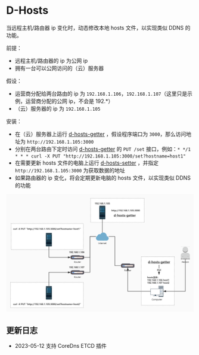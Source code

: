 # D-Hosts

当远程主机/路由器 ip 变化时，动态修改本地 hosts 文件，以实现类似 DDNS 的功能。

前提：

- 远程主机/路由器的 ip 为公网 ip
- 拥有一台可以公网访问的（云）服务器

假设：

- 运营商分配给两台路由的 ip 为 `192.168.1.106`，`192.168.1.107`（这里只是示例，运营商分配的公网 ip，不会是 192.*）
- （云）服务器的 ip 为 `192.168.1.105`

安装：

- 在（云）服务器上运行 [d-hosts-getter](https://github.com/zhizuqiu/d-hosts/tree/master/cmd/d-hosts-getter) ，假设程序端口为 `3000`，那么访问地址为 `http://192.168.1.105:3000`
- 分别在两台路由下定时访问 [d-hosts-getter](https://github.com/zhizuqiu/d-hosts/tree/master/cmd/d-hosts-getter) 的 `PUT /set` 接口，例如：`* */1 * * * curl -X PUT "http://192.168.1.105:3000/set?hostname=host1"`
- 在需要更新 hosts 文件的电脑上运行 [d-hosts-setter](https://github.com/zhizuqiu/d-hosts/tree/master/cmd/d-hosts-setter) ，并指定 `http://192.168.1.105:3000` 为获取数据的地址
- 如果路由器的 ip 变化，将会定期更新电脑的 hosts 文件，以实现类似 DDNS 的功能 

![d-hosts](d-hosts.jpg)


## 更新日志
- 2023-05-12 支持 CoreDns ETCD 插件